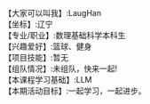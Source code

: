 【大家可以叫我】:LaugHan   
【坐标】:辽宁   
【专业/职业】:数理基础科学本科生   
【兴趣爱好】:篮球、健身   
【项目技能】:暂无   
【组队情况】:未组队，快来一起!   
【本课程学习基础】:LLM   
【本期活动目标】:一起学习，一起进步。   